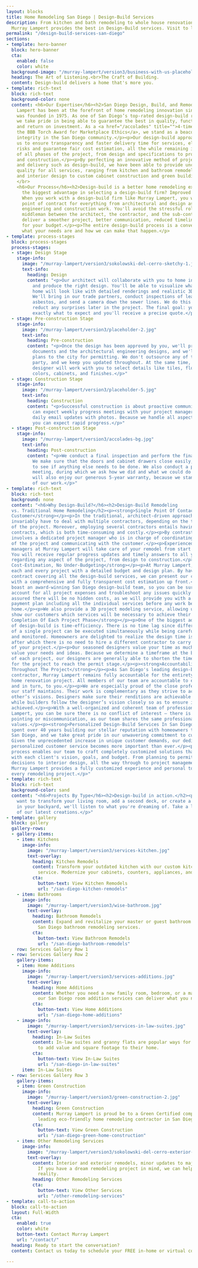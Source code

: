 ```yaml
---
layout: blocks
title: Home Remodeling San Diego | Design-Build Services
description: From kitchen and bath remodeling to whole house renovations in San Diego,
  Murray Lampert provides the best in Design-Build services. Visit to learn more.
permalink: "/design-build-services-san-diego"
sections:
- template: hero-banner
  block: hero-banner
  cta:
    enabled: false
    color: white
  background-image: "/murray-lampert/version3/business-with-us-placeholder.jpg"
  heading: The Art of Listening.<br>The Craft of Building.
  content: Design-build delivers a home that's more you.
- template: rich-text
  block: rich-text
  background-color: none
  content: <h6>Our Expertise</h6><h2>San Diego Design, Build, and Remodeling</h2><p>Murray
    Lampert has been at the forefront of home remodeling innovation since the company
    was founded in 1975. As one of San Diego’s top-rated design-build remodeling firms,
    we take pride in being able to guarantee the best in quality, functionality, appeal,
    and return on investment. As a <a href="/accolades" title="">4-time winner of
    the BBB Torch Award for Marketplace Ethics</a>, we stand as a beacon of business
    integrity in the San Diego community.</p><p>Our design-build approach enables
    us to ensure transparency and faster delivery time for services, eliminate under-budgeting
    risks and guarantee fair cost estimation, all the while remaining in full control
    of all phases of the project, from design and specifications to project management
    and construction.</p><p>By perfecting an innovative method of project planning
    and delivery such as design-build, we have been able to provide uncompromising
    quality for all services, ranging from kitchen and bathroom remodels, room additions
    and interior design to custom cabinet construction and green building.</p>
    </br>
    <h6>Our Process</h6><h2>Design-build is a better home remodeling experience.</h2><p>What's
      the biggest advantage in selecting a design-build firm? Improved communication.
      When you work with a design-build firm like Murray Lampert, you will enjoy a single
      point of contract for everything from architectural and design aspects to the
      engineering and construction work. You'll avoid the stressful role of being the
      middleman between the architect, the contractor, and the sub-contractors. We'll
      deliver a smoother project, better communication, reduced timeline, and more bang
      for your budget.</p><p>The entire design-build process is a conversation about
      what your needs are and how we can make that happen.</p>
- template: process-stages
  block: process-stages
  process-stages:
  - stage: Design Stage
    stage-info:
      image: "/murray-lampert/version3/sokolowski-del-cerro-sketchy-1.jpg"
      text-info:
        heading: Design
        content: "<p>Our architect will collaborate with you to home in on your wants
          and produce the right design. You'll be able to visualize what your future
          home will look like with detailed renderings and realistic 3D walkthroughs.
          We'll bring in our trade partners, conduct inspections of lead, mold, and
          asbestos, and send a camera down the sewer lines. We do this upfront to
          reduct any surprises later in the project. The final goal: you will know
          exactly what to expect and you'll receive a precise quote.</p>"
  - stage: Pre-construction Stage
    stage-info:
      image: "/murray-lampert/version3/placeholder-2.jpg"
      text-info:
        heading: Pre-construction
        content: "<p>Once the design has been approved by you, we'll prepare the construction
          documents and the architectural engineering designs, and we'll submit the
          plans to the city for permitting. We don't outsource any of this to a third
          party, and we keep you updated throughout. At the same time, your interior
          designer will work with you to select details like tiles, flooring, paint
          colors, cabinets, and finishes.</p>"
  - stage: Construction Stage
    stage-info:
      image: "/murray-lampert/version3/placeholder-5.jpg"
      text-info:
        heading: Construction
        content: "<p>Successful construction is about proactive communication. You
          can expect weekly progress meetings with your project manager and almost
          daily email updates with photos. Because we handle all aspects of the construction,
          you can expect rapid progress.</p>"
  - stage: Post-construction Stage
    stage-info:
      image: "/murray-lampert/version3/accolades-bg.jpg"
      text-info:
        heading: Post-construction
        content: "<p>We conduct a final inspection and perform the final punch list.
          We make sure that the doors and cabinet drawers close easily, and we check
          to see if anything else needs to be done. We also conduct a post-construction
          meeting, during which we ask how we did and what we could do better. You
          will also enjoy our generous 5-year warranty, because we stand the quality
          of our work.</p>"
- template: rich-text
  block: rich-text
  background: none
  content: "<h6>Why Design-Build?</h6><h2>Design-Build Remodeling
  vs. Traditional Home Remodeling</h2><p><strong>Single Point Of Contact For The
  Customer</strong></p><p>In the traditional, architect-driven approach, customers
  invariably have to deal with multiple contractors, depending on the type and scope
  of the project. Moreover, employing several contractors entails having several
  contracts, which is both time-consuming and costly.</p><p>By contrast, design-build
  involves a dedicated project manager who is in charge of coordinating all aspects
  of the project and communicating with the customer.</p><p>Experienced project
  managers at Murray Lampert will take care of your remodel from start to finish.
  You will receive regular progress updates and timely answers to all your questions
  regarding any aspect of the project, from design to construction.</p><p><strong>Controlled
  Cost-Estimation, No Under-Budgeting</strong></p><p>At Murray Lampert, we begin
  each and every project with a detailed budget and design plan. By having a single
  contract covering all the design-build services, we can present our customers
  with a comprehensive and fully transparent cost estimation up front.</p><p>We
  boast an award-winning San Diego design-build team, so you can be sure we will
  account for all project expenses and troubleshoot any issues quickly and efficiently.</p><p>Rest
  assured there will be no hidden costs, as we will provide you with a detailed
  payment plan including all the individual services before any work begins on your
  home.</p><p>We also provide a 3D project modeling service, allowing us to explicitly
  show our customers which services will be necessary to achieve their desired end-result.</p><p><strong>Timely
  Completion Of Each Project Phase</strong></p><p>One of the biggest advantages
  of design-build is time-efficiency. There is no time lag since different stages
  of a single project can be executed simultaneously while being carefully coordinated
  and monitored. Homeowners are delighted to realize the design time is shortened,
  after which there is no need to hire a different contractor to carry out the rest
  of your project.</p><p>Our seasoned designers value your time as much as they
  value your needs and ideas. Because we determine a timeframe at the beginning
  of each project, our designers are generally able to shorten the timeframe necessary
  for the project to reach the permit stage.</p><p><strong>Accountability And Consistency
  Throughout The Project</strong></p><p>As San Diego's leading design-build remodeling
  contractor, Murray Lampert remains fully accountable for the entirety of your
  home renovation project. All members of our team are accountable to each other,
  and in turn, to you.</p><p>We are especially proud of the close professional relationships
  our staff maintains. Their work is complementary as they strive to achieve each
  other’s visions. Designers make sure their renditions are achievable by the builders,
  while builders follow the designer’s vision closely so as to ensure it is accurately
  achieved.</p><p>With a well-organized and coherent team of professionals at Murray
  Lampert, you can be sure there is no conflict of interest – there is no finger
  pointing or miscommunication, as our team shares the same professional goals and
  values.</p><p><strong>Personalized Design-Build Services In San Diego</strong></p><p>We're
  spent over 40 years building our stellar reputation with homeowners throughout
  San Diego, and we take great pride in our unwavering commitment to customer satisfaction.
  Given the unprecedented increase in unique customer demands, our dedication to
  personalized customer service becomes more important than ever.</p><p>Our design-build
  process enables our team to craft completely customized solutions that fit perfectly
  with each client's vision, goals, and budget. From planning to permits, architectural
  decisions to interior design, all the way through to project management and construction,
  Murray Lampert provides a fully customized experience and personal touch with
  every remodeling project.</p>"
- template: rich-text
  block: rich-text
  background-color: sand
  content: "<h6>Projects By Type</h6><h2>Design-build in action.</h2><p>Whether you
    want to transform your living room, add a second deck, or create a wonderful oasis
    in your backyard, we'll listen to what you're dreaming of. Take a look at some
    of our latest creations.</p>"
- template: gallery
  block: gallery
  gallery-rows:
  - gallery-items:
    - item: Kitchens
      image-info:
        image: "/murray-lampert/version3/services-kitchen.jpg"
        text-overlay:
          heading: Kitchen Remodels
          content: Transform your outdated kitchen with our custom kitchen remodeling
            service. Modernize your cabinets, counters, appliances, and more.
          cta:
            button-text: View Kitchen Remodels
            url: "/san-diego-kitchen-remodels"
    - item: Bathrooms
      image-info:
        image: "/murray-lampert/version3/wise-bathroom.jpg"
        text-overlay:
          heading: Bathroom Remodels
          content: Expand and revitalize your master or guest bathroom with our custom
            San Diego bathroom remodeling services.
          cta:
            button-text: View Bathroom Remodels
            url: "/san-diego-bathroom-remodels"
    row: Services Gallery Row 1
  - row: Services Gallery Row 2
    gallery-items:
    - item: Home Additions
      image-info:
        image: "/murray-lampert/version3/services-additions.jpg"
        text-overlay:
          heading: Home Additions
          content: Whether you need a new family room, bedroom, or a master suite,
            our San Diego room addition services can deliver what you need.
          cta:
            button-text: View Home Additions
            url: "/san-diego-home-additions"
    - image-info:
        image: "/murray-lampert/version3/services-in-law-suites.jpg"
        text-overlay:
          heading: In-Law Suites
          content: In-law suites and granny flats are popular ways for San Diegans
            to add value and square footage to their home.
          cta:
            button-text: View In-Law Suites
            url: "/san-diego-in-law-suites"
      item: In-Law Suites
  - row: Services Gallery Row 3
    gallery-items:
    - item: Green Construction
      image-info:
        image: "/murray-lampert/version3/green-construction-2.jpg"
        text-overlay:
          heading: Green Construction
          content: Murray Lampert is proud be to a Green Certified company, and a
            leading eco-friendly home remodeling contractor in San Diego.
          cta:
            button-text: View Green Construction
            url: "/san-diego-green-home-construction"
    - item: Other Remodeling Services
      image-info:
        image: "/murray-lampert/version3/sokolowski-del-cerro-exterior-1.jpg"
        text-overlay:
          content: Interior and exterior remodels, minor updates to major renovations.
            If you have a dream remodeling project in mind, we can help make it a
            reality.
          heading: Other Remodeling Services
          cta:
            button-text: View Other Services
            url: "/other-remodeling-services"
- template: call-to-action
  block: call-to-action
  layout: Full-Width
  cta:
    enabled: true
    color: white
    button-text: Contact Murray Lampert
    url: "/contact/"
  heading: Ready to start the conversation?
  content: Contact us today to schedule your FREE in-home or virtual consultation.

---
```


